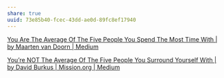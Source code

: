 ```yaml
---
share: true
uuid: 73e85b40-fcec-43dd-ae0d-89fc8ef17940
---
```


[You Are The Average Of The Five People You Spend The Most Time With | by Maarten van Doorn | Medium](https://maartenvandoorn.medium.com/you-are-the-average-of-the-five-people-you-spend-the-most-time-with-a2ea32d08c72)

[You’re NOT The Average Of The Five People You Surround Yourself With | by David Burkus | Mission.org | Medium](https://medium.com/the-mission/youre-not-the-average-of-the-five-people-you-surround-yourself-with-f21b817f6e69)
